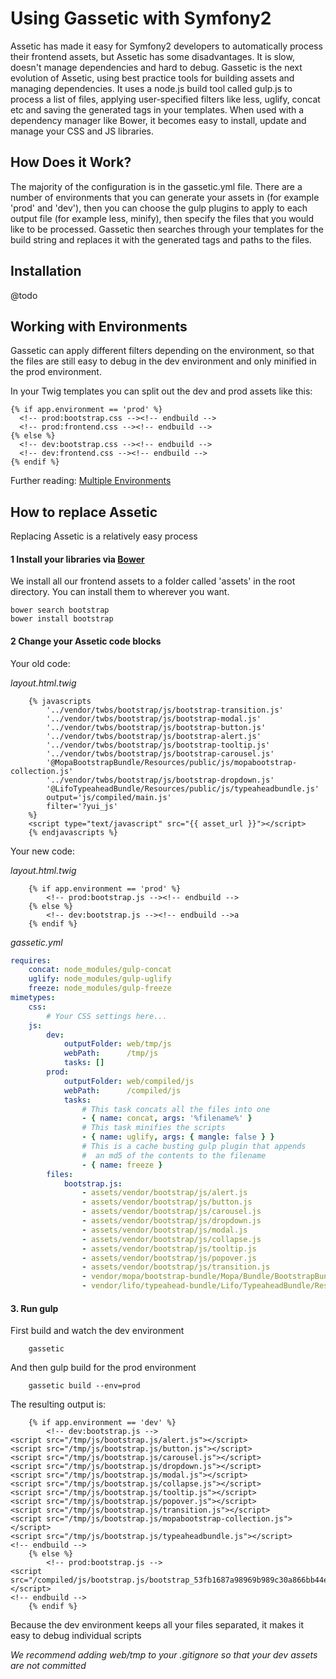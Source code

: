 # Using Gassetic with Symfony2

Assetic has made it easy for Symfony2 developers to automatically process their frontend assets, but Assetic has some disadvantages. It is slow, doesn't manage dependencies and hard to debug. Gassetic is the next evolution of Assetic, using best practice tools for building assets and managing dependencies. It uses a node.js build tool called gulp.js to process a list of files, applying user-specified filters like less, uglify, concat etc and saving the generated tags in your templates. When used with a dependency manager like Bower, it becomes easy to install, update and manage your CSS and JS libraries.

## How Does it Work?

The majority of the configuration is in the gassetic.yml file. There are a number of environments that you can generate your assets in (for example 'prod' and 'dev'), then you can choose the gulp plugins to apply to each output file (for example less, minify), then specify the files that you would like to be processed. Gassetic then searches through your templates for the build string and replaces it with the generated tags and paths to the files.

## Installation

@todo

## Working with Environments

Gassetic can apply different filters depending on the environment, so that the files are still easy to debug in the dev environment and only minified in the prod environment.

In your Twig templates you can split out the dev and prod assets like this:

```twig
{% if app.environment == 'prod' %}
  <!-- prod:bootstrap.css --><!-- endbuild -->
  <!-- prod:frontend.css --><!-- endbuild -->
{% else %}
  <!-- dev:bootstrap.css --><!-- endbuild -->
  <!-- dev:frontend.css --><!-- endbuild -->
{% endif %}
```

Further reading: [Multiple Environments](https://github.com/ollietb/gassetic/blob/master/Resources/doc/MultipleEnvironments.md)

## How to replace Assetic

Replacing Assetic is a relatively easy process

#### 1 Install your libraries via [Bower](http://bower.io/)

We install all our frontend assets to a folder called 'assets' in the root directory. You can install them to wherever you want.

```
bower search bootstrap
bower install bootstrap
```

#### 2 Change your Assetic code blocks

Your old code:

_layout.html.twig_
```twig
    {% javascripts
        '../vendor/twbs/bootstrap/js/bootstrap-transition.js'
        '../vendor/twbs/bootstrap/js/bootstrap-modal.js'
        '../vendor/twbs/bootstrap/js/bootstrap-button.js'
        '../vendor/twbs/bootstrap/js/bootstrap-alert.js'
        '../vendor/twbs/bootstrap/js/bootstrap-tooltip.js'
        '../vendor/twbs/bootstrap/js/bootstrap-carousel.js'
        '@MopaBootstrapBundle/Resources/public/js/mopabootstrap-collection.js'
        '../vendor/twbs/bootstrap/js/bootstrap-dropdown.js'
		'@LifoTypeaheadBundle/Resources/public/js/typeaheadbundle.js'
        output='js/compiled/main.js'
        filter='?yui_js'
    %}
    <script type="text/javascript" src="{{ asset_url }}"></script>
    {% endjavascripts %}
```

Your new code:

_layout.html.twig_
```twig
    {% if app.environment == 'prod' %}
        <!-- prod:bootstrap.js --><!-- endbuild -->
    {% else %}
        <!-- dev:bootstrap.js --><!-- endbuild -->a
    {% endif %}
```

_gassetic.yml_
```yaml
requires:
    concat: node_modules/gulp-concat
    uglify: node_modules/gulp-uglify
    freeze: node_modules/gulp-freeze
mimetypes:
    css:
        # Your CSS settings here...
    js:
        dev:
            outputFolder: web/tmp/js
            webPath:      /tmp/js
            tasks: []
        prod:
            outputFolder: web/compiled/js
            webPath:      /compiled/js
            tasks:
				# This task concats all the files into one
                - { name: concat, args: '%filename%' }
				# This task minifies the scripts
                - { name: uglify, args: { mangle: false } }
				# This is a cache busting gulp plugin that appends
				#  an md5 of the contents to the filename
                - { name: freeze }
        files:
            bootstrap.js:
                - assets/vendor/bootstrap/js/alert.js
                - assets/vendor/bootstrap/js/button.js
                - assets/vendor/bootstrap/js/carousel.js
                - assets/vendor/bootstrap/js/dropdown.js
                - assets/vendor/bootstrap/js/modal.js
                - assets/vendor/bootstrap/js/collapse.js
                - assets/vendor/bootstrap/js/tooltip.js
                - assets/vendor/bootstrap/js/popover.js
                - assets/vendor/bootstrap/js/transition.js
                - vendor/mopa/bootstrap-bundle/Mopa/Bundle/BootstrapBundle/Resources/public/js/mopabootstrap-collection.js
				- vendor/lifo/typeahead-bundle/Lifo/TypeaheadBundle/Resources/public/js/typeaheadbundle.js
```

#### 3. Run gulp

First build and watch the dev environment

```
    gassetic
```

And then gulp build for the prod environment

```
    gassetic build --env=prod
```

The resulting output is:

```twig
    {% if app.environment == 'dev' %}
        <!-- dev:bootstrap.js -->
<script src="/tmp/js/bootstrap.js/alert.js"></script>
<script src="/tmp/js/bootstrap.js/button.js"></script>
<script src="/tmp/js/bootstrap.js/carousel.js"></script>
<script src="/tmp/js/bootstrap.js/dropdown.js"></script>
<script src="/tmp/js/bootstrap.js/modal.js"></script>
<script src="/tmp/js/bootstrap.js/collapse.js"></script>
<script src="/tmp/js/bootstrap.js/tooltip.js"></script>
<script src="/tmp/js/bootstrap.js/popover.js"></script>
<script src="/tmp/js/bootstrap.js/transition.js"></script>
<script src="/tmp/js/bootstrap.js/mopabootstrap-collection.js"></script>
<script src="/tmp/js/bootstrap.js/typeaheadbundle.js"></script>
<!-- endbuild -->
    {% else %}
        <!-- prod:bootstrap.js -->
<script src="/compiled/js/bootstrap.js/bootstrap_53fb1687a98969b989c30a866bb44e43567.js"></script>
<!-- endbuild -->
    {% endif %}
```

Because the dev environment keeps all your files separated, it makes it easy to debug individual scripts

*We recommend adding web/tmp to your .gitignore so that your dev assets are not committed*
